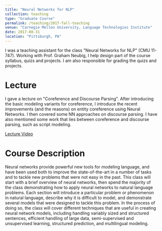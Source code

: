 ```yaml
---
title: "Neural Networks for NLP"
collection: teaching
type: "Graduate Course"
permalink: /teaching/2017-fall-teaching
venue: "Carnegie Mellon University, Language Technologies Institute"
date: 2017-08-31
location: "Pittsburgh, PA"
---
```


I was a teaching assistant for the class "Neural Networks for NLP" (CMU 11-747). Working with Prof. Graham Neubig, I help design part of the course syllabus, quizs and projects. I am also responsible for grading the quizs and projects. 

Lecture
======
I gave a lecture on "Coreference and Discourse Parsing". After introducing the basic modeling variants for coreference, I introduce the recent improvements (and the reasons) on entity coreference using Neural Networks. I then covered some NN approaches on discourse parsing. I have also mentioned some work that lies between coreference and discourse parsing, such as script modeling. 

[Lecture Video](https://www.youtube.com/watch?v=cWDt6GTOpLE&feature=youtu.be)

Course Description
======
Neural networks provide powerful new tools for modeling language, and have been used both to improve the state-of-the-art in a number of tasks and to tackle new problems that were not easy in the past. This class will start with a brief overview of neural networks, then spend the majority of the class demonstrating how to apply neural networks to natural language problems. Each section will introduce a particular problem or phenomenon in natural language, describe why it is difficult to model, and demonstrate several models that were designed to tackle this problem. In the process of doing so, the class will cover different techniques that are useful in creating neural network models, including handling variably sized and structured sentences, efficient handling of large data, semi-supervised and unsupervised learning, structured prediction, and multilingual modeling.



